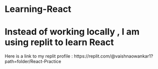 # Learning-React

<h1> Instead of working locally , I am using replit to learn React </h1>
Here is a link to my replit profile : https://replit.com/@vaishnaowankar1?path=folder/React-Practice
